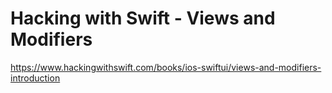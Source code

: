 # Hacking with Swift - Views and Modifiers
https://www.hackingwithswift.com/books/ios-swiftui/views-and-modifiers-introduction

